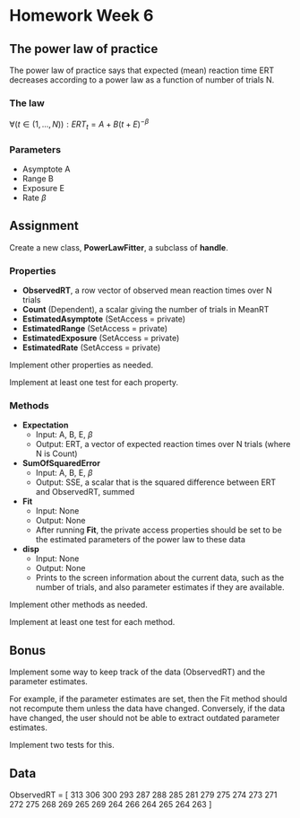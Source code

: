 # Homework Week 6

## The power law of practice

The power law of practice says that expected (mean) reaction time ERT decreases according to a power law as a function of number of trials N.

### The law

$\forall (t \in (1, ..., N)): ERT_t = A + B (t + E)^{-\beta}$

### Parameters

  - Asymptote A
  - Range B
  - Exposure E
  - Rate $\beta$



## Assignment

Create a new class, **PowerLawFitter**, a subclass of **handle**.

### Properties

  - **ObservedRT**, a row vector of observed mean reaction times over N trials
  - **Count** (Dependent), a scalar giving the number of trials in MeanRT
  - **EstimatedAsymptote** (SetAccess = private)
  - **EstimatedRange** (SetAccess = private)
  - **EstimatedExposure** (SetAccess = private)
  - **EstimatedRate** (SetAccess = private)

Implement other properties as needed.

Implement at least one test for each property.

### Methods

- **Expectation**
    - Input: A, B, E, $\beta$
    - Output: ERT, a vector of expected reaction times over N trials (where N is Count)
- **SumOfSquaredError**
    - Input: A, B, E, $\beta$
    - Output: SSE, a scalar that is the squared difference between ERT and ObservedRT, summed
- **Fit**
    - Input: None
    - Output: None
    - After running **Fit**, the private access properties should be set to be the estimated parameters of the power law to these data
- **disp**
  - Input: None
  - Output: None
  - Prints to the screen information about the current data, such as the number of trials, and also parameter estimates if they are available.

Implement other methods as needed.

Implement at least one test for each method.

## Bonus

Implement some way to keep track of the data (ObservedRT) and the parameter estimates.  

For example, if the parameter estimates are set, then the Fit method should not recompute them unless the data have changed.  Conversely, if the data have changed, the user should not be able to extract outdated parameter estimates.

Implement two tests for this.

## Data

ObservedRT = [  313   306   300   293   287   288   285   281   279   275   274   273   271   272   275   268   269   265   269   264   266   264   265   264   263 ]
